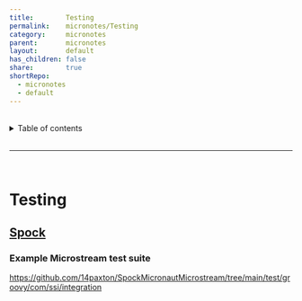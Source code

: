 ```yaml
---  
title:        Testing  
permalink:    micronotes/Testing  
category:     micronotes  
parent:       micronotes  
layout:       default  
has_children: false  
share:        true  
shortRepo:  
  - micronotes  
  - default  
---  
```

  
  
<br/>  
  
<details markdown="block">  
<summary>  
Table of contents  
</summary>  
{: .text-delta }  
1. TOC  
{:toc}  
</details>  
  
<br/>  
  
***  
  
<br/>  
  
# Testing  
  
## [Spock](https://micronaut-projects.github.io/micronaut-test/latest/guide/index.html#spock)  
  
### Example Microstream test suite  
  
https://github.com/14paxton/SpockMicronautMicrostream/tree/main/test/groovy/com/ssi/integration